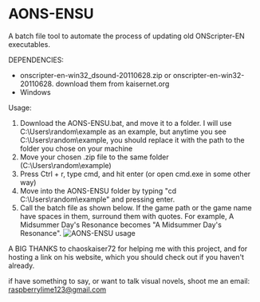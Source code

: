 # AONS-ENSU
 A batch file tool to automate the process of updating old ONScripter-EN executables. 
 
 DEPENDENCIES:
 - onscripter-en-win32_dsound-20110628.zip or onscripter-en-win32-20110628. download them from kaisernet.org
 - Windows
 
 Usage:
 1. Download the AONS-ENSU.bat, and move it to a folder. I will use C:\Users\random\example as an example, but anytime you see C:\Users\random\example, you  should replace it with the path to the folder you chose on your machine
 2. Move your chosen .zip file to the same folder (C:\Users\random\example)
 3. Press Ctrl + r, type cmd, and hit enter (or open cmd.exe in some other way)
 4. Move into the AONS-ENSU folder by typing "cd C:\Users\random\example" and pressing enter.
 5. Call the batch file as shown below. If the game path or the game name have spaces in them, surround them with quotes. For example, A Midsummer Day's Resonance becomes "A Midsummer Day's Resonance".
 ![AONS-ENSU usage](https://github.com/RaspberryLime123/AONS-ENSU/assets/114409092/2bb18052-d456-4f7b-aa1d-794125ec6f51)

 A BIG THANKS to chaoskaiser72 for helping me with this project, and for hosting a link on his website, which you should check out if you haven't already.
 
 if have something to say, or want to talk visual novels, shoot me an email: raspberrylime123@gmail.com
